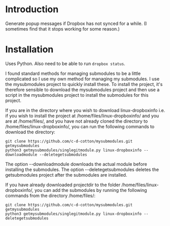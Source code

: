 # Introduction
Generate popup messages if Dropbox has not synced for a while. (I sometimes find that it stops working for some reason.)

# Installation
Uses Python. Also need to be able to run `dropbox status`.

<!---INSTALLATION_STANDARD_START.-->
I found standard methods for managing submodules to be a little complicated so I use my own method for managing my submodules. I use the mysubmodules project to quickly install these. To install the project, it's therefore sensible to download the mysubmodules project and then use a script in the mysubmodules project to install the submodules for this project.

If you are in the directory where you wish to download linux-dropboxinfo i.e. if you wish to install the project at /home/files/linux-dropboxinfo/ and you are at /home/files/, and you have not already cloned the directory to /home/files/linux-dropboxinfo/, you can run the following commands to download the directory:

```
git clone https://github.com/c-d-cotton/mysubmodules.git getmysubmodules
python3 getmysubmodules/singlegitmodule.py linux-dropboxinfo --downloadmodule --deletegetsubmodules
```

The option --downloadmodule downloads the actual module before installing the submodules. The option --deletegetsubmodules deletes the getsubmodules project after the submodules are installed.

If you have already downloaded projectdir to the folder /home/files/linux-dropboxinfo/, you can add the submodules by running the following commands from the directory /home/files/:
```
git clone https://github.com/c-d-cotton/mysubmodules.git getmysubmodules
python3 getmysubmodules/singlegitmodule.py linux-dropboxinfo --deletegetsubmodules
```
<!---INSTALLATION_STANDARD_END.-->


